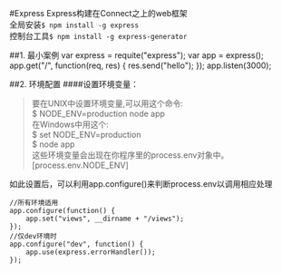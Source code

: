 #Express
Express构建在Connect之上的web框架  
全局安装`$ npm install -g express`  
控制台工具`$ npm install -g express-generator`  

##1. 最小案例
    var express = requite("express");
    var app = express();
    app.get("/", function(req, res) {
        res.send("hello");
    });
    app.listen(3000);

##2. 环境配置
####设置环境变量：

>要在UNIX中设置环境变量,可以用这个命令:  
>$ NODE_ENV=production node app  
>在Windows中用这个:  
>$ set NODE_ENV=production  
>$ node app  
>这些环境变量会出现在你程序里的process.env对象中。[process.env.NODE_ENV]

如此设置后，可以利用app.configure()来判断process.env以调用相应处理

    //所有环境适用
    app.configure(function() {
        app.set("views", __dirname + "/views");
    });
    //仅dev环境时
    app.configure("dev", function() {
        app.use(express.errorHandler());
    });



